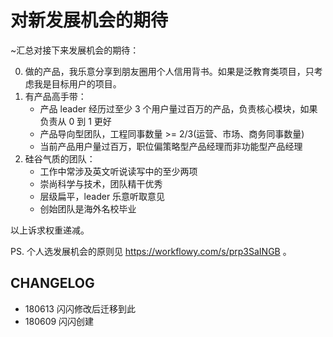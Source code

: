 # 对新发展机会的期待

~汇总对接下来发展机会的期待：

0. 做的产品，我乐意分享到朋友圈用个人信用背书。如果是泛教育类项目，只考虑我是目标用户的项目。
1. 有产品高手带：
	- 产品 leader 经历过至少 3 个用户量过百万的产品，负责核心模块，如果负责从 0 到 1 更好
	- 产品导向型团队，工程同事数量 >= 2/3(运营、市场、商务同事数量)
	- 当前产品用户量过百万，职位偏策略型产品经理而非功能型产品经理
2. 硅谷气质的团队：
	- 工作中常涉及英文听说读写中的至少两项
	- 崇尚科学与技术，团队精干优秀
	- 层级扁平，leader 乐意听取意见
	- 创始团队是海外名校毕业

以上诉求权重递减。


PS. 个人选发展机会的原则见 https://workflowy.com/s/prp3SaINGB 。

## CHANGELOG 


- 180613 闪闪修改后迁移到此
- 180609 闪闪创建


